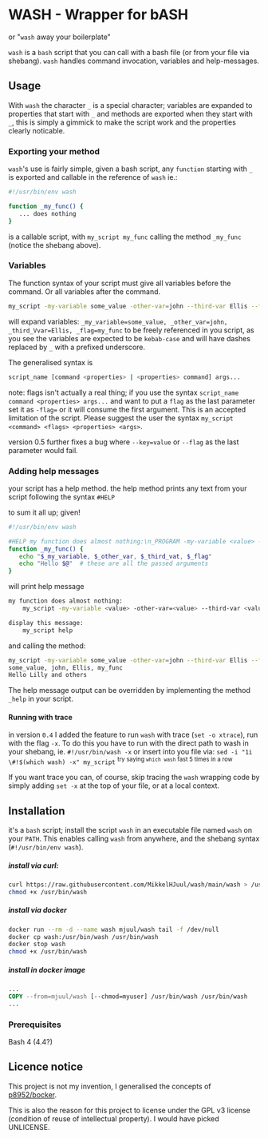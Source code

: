 # WASH - Wrapper for bASH
or "`wash` away your boilerplate"

`wash` is a `bash` script that you can call with a bash file (or from your file via shebang). `wash` handles command invocation, variables and help-messages.

## Usage
With `wash` the character `_` is a special character; variables are expanded to properties that start with `_` and methods are exported when they start with `_`, this is simply a gimmick to make the script work and the properties clearly noticable.
### Exporting your method
`wash`'s use is fairly simple, given a bash script, any `function` starting with `_` is exported and callable in the reference of `wash` ie.:
```bash
#!/usr/bin/env wash

function _my_func() {
   ... does nothing
}
```
is a callable script, with `my_script my_func` calling the method `_my_func` (notice the shebang above).

### Variables
The function syntax of your script must give all variables before the command. Or all variables after the command.
```bash
my_script -my-variable some_value -other-var=john --third-var Ellis --flag my_func
```
will expand variables: `_my_variable=some_value, _other_var=john, _third_Vvar=Ellis, _flag=my_func`
to be freely referenced in you script, as you see the variables are expected to be `kebab-case` and will have dashes replaced by `_` with a prefixed underscore.

The generalised syntax is
```bash
script_name [command <properties> | <properties> command] args...
```

note: flags isn't actually a real thing; if you use the syntax `script_name command <properties> args...` and want to put a `flag` as the last parameter set it as `-flag=` or it will consume the first argument. This is an accepted limitation of the script. Please suggest the user the syntax `my_script <command> <flags> <properties> <args>`.

version 0.5 further fixes a bug where `--key=value` or `--flag` as the last parameter would fail.
### Adding help messages
your script has a help method. the help method prints any text from your script following the syntax `#HELP`

to sum it all up; given!
```bash
#!/usr/bin/env wash

#HELP my function does almost nothing:\n_PROGRAM -my-variable <value> -other-var=<value> -third-var <value> -flag my_func
function _my_func() {
   echo "$_my_variable, $_other_var, $_third_vat, $_flag"
   echo "Hello $@"  # these are all the passed arguments
}
```
will print help message
```bash
my function does almost nothing:
	my_script -my-variable <value> -other-var=<value> --third-var <value> -flag my_func

display this message:
	my_script help

```
and calling the method:
```bash
my_script -my-variable some_value -other-var=john --third-var Ellis --flag my_func Lilly and others
some_value, john, Ellis, my_func
Hello Lilly and others
```

The help message output can be overridden by implementing the method `_help` in your script. 

#### Running with trace
in version `0.4` I added the feature to run `wash` with trace (`set -o xtrace`), run with the flag `-x`. 
To do this you have to run with the direct path to wash in your shebang, ie. `#!/usr/bin/wash -x` or insert into you file via: `sed -i "1i \#!$(which wash) -x" my_script` <sup>try saying `which wash` fast 5 times in a row</sup>

If you want trace you can, of course, skip tracing the `wash` wrapping code by simply adding `set -x` at the top of your file, or at a local context.

## Installation
it's a `bash` script; install the script `wash` in an executable file named `wash` on your `PATH`. This enables calling `wash` from anywhere, and the shebang syntax (`#!/usr/bin/env wash`).

##### install via curl:
```bash
curl https://raw.githubusercontent.com/MikkelHJuul/wash/main/wash > /usr/bin/wash
chmod +x /usr/bin/wash
```

##### install via docker
```bash
docker run --rm -d --name wash mjuul/wash tail -f /dev/null
docker cp wash:/usr/bin/wash /usr/bin/wash
docker stop wash
chmod +x /usr/bin/wash
```

##### install in docker image
```Dockerfile
...
COPY --from=mjuul/wash [--chmod=myuser] /usr/bin/wash /usr/bin/wash
...
```

### Prerequisites
Bash 4 (4.4?)

## Licence notice
This project is not my invention, I generalised the concepts of [p8952/bocker](https://github.com/p8952/bocker).

This is also the reason for this project to license under the GPL v3 license (condition of reuse of intellectual property). I would have picked UNLICENSE.

